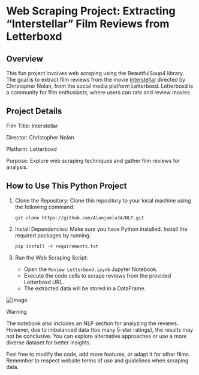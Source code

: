 # Web Scraping Project: Extracting “Interstellar” Film Reviews from Letterboxd
## Overview
This fun project involves web scraping using the BeautifulSoup4 library. The goal is to extract film reviews from the movie [Interstellar](https://letterboxd.com/film/interstellar/reviews/) directed by Christopher Nolan, from the social media platform Letterboxd. Letterboxd is a community for film enthusiasts, where users can rate and review movies.

## Project Details
Film Title: Interstellar

Director: Christopher Nolan

Platform: Letterboxd

Purpose: Explore web scraping techniques and gather film reviews for analysis.
## How to Use This Python Project
1. Clone the Repository:
    Clone this repository to your local machine using the following command:

    ```
    git clone https://github.com/Alanjamlu34/NLP.git
    ```


2. Install Dependencies:
    Make sure you have Python installed.
    Install the required packages by running:
    ```
    pip install -r requirements.txt
    ```

3. Run the Web Scraping Script:
    - Open the `Review Letterboxd.ipynb` Jupyter Notebook.
    - Execute the code cells to scrape reviews from the provided Letterboxd URL.
    - The extracted data will be stored in a DataFrame.

![image](https://github.com/Alanjamlu34/NLP/assets/142156489/b181b774-79dc-4094-bf8a-47518b342279)

> [!WARNING]
> The notebook also includes an NLP section for analyzing the reviews. However, due to imbalanced data (too many 5-star ratings), the results may not be conclusive. You can explore alternative approaches or use a more diverse dataset for better insights.

Feel free to modify the code, add more features, or adapt it for other films.
Remember to respect website terms of use and guidelines when scraping data.
